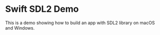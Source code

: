 # Swift SDL2 Demo

This is a demo showing how to build an app with SDL2 library on macOS and Windows.

